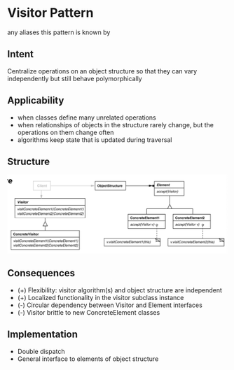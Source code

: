 # Visitor Pattern 
any aliases this pattern is known by

## Intent
Centralize operations on an object structure so that they can vary independently but still behave polymorphically

## Applicability
- when classes define many unrelated operations
- when relationships of objects in the structure rarely change, but the operations on them change often
- algorithms keep state that is updated during traversal

## Structure
![](../static/visitor.png)

## Consequences
- (+) Flexibility: visitor algorithm(s) and object structure are independent
- (+) Localized functionality in the visitor subclass instance
- (-) Circular dependency between Visitor and Element interfaces
- (-) Visitor brittle to new ConcreteElement classes

## Implementation
- Double dispatch
- General interface to elements of object structure